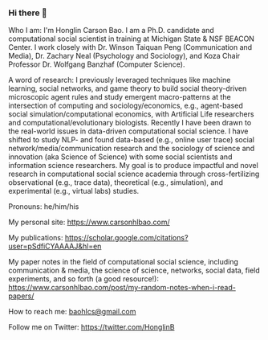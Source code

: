 ### Hi there 👋

Who I am: I'm Honglin Carson Bao. I am a Ph.D. candidate and computational social scientist in training at Michigan State & NSF BEACON Center. I work closely with Dr. Winson Taiquan Peng (Communication and Media), Dr. Zachary Neal (Psychology and Sociology), and Koza Chair Professor Dr. Wolfgang Banzhaf (Computer Science).

A word of research: I previously leveraged techniques like machine learning, social networks, and game theory to build social theory-driven microscopic agent rules and study emergent macro-patterns at the intersection of computing and sociology/economics, e.g., agent-based social simulation/computational economics, with Artificial Life researchers and computational/evolutionary biologists. Recently I have been drawn to the real-world issues in data-driven computational social science. I have shifted to study NLP- and found data-based (e.g., online user trace) social network/media/communication research and the sociology of science and innovation (aka Science of Science) with some social scientists and information science researchers. My goal is to produce impactful and novel research in computational social science academia through cross-fertilizing observational (e.g., trace data), theoretical (e.g., simulation), and experimental (e.g., virtual labs) studies.

Pronouns: he/him/his

My personal site: https://www.carsonhlbao.com/

My publications: https://scholar.google.com/citations?user=pSdfiCYAAAAJ&hl=en

My paper notes in the field of computational social science, including communication & media, the science of science, networks, social data, field experiments, and so forth (a good resource!): https://www.carsonhlbao.com/post/my-random-notes-when-i-read-papers/

How to reach me: baohlcs@gmail.com

Follow me on Twitter: https://twitter.com/HonglinB
